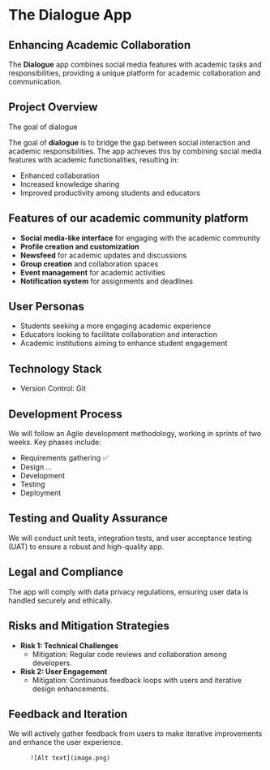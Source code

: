 

# The Dialogue App

## Enhancing Academic Collaboration

The **Dialogue** app combines social media features with academic tasks and responsibilities, providing a unique platform for academic collaboration and communication.

## Project Overview

The goal of dialogue

The goal of **dialogue** is to bridge the gap between social interaction and academic responsibilities. The app achieves this by combining social media features with academic functionalities, resulting in:

-   Enhanced collaboration
-   Increased knowledge sharing
-   Improved productivity among students and educators

## Features of our academic community platform

-   **Social media-like interface** for engaging with the academic community
-   **Profile creation and customization**
-   **Newsfeed** for academic updates and discussions
-   **Group creation** and collaboration spaces
-   **Event management** for academic activities
-   **Notification system** for assignments and deadlines

## User Personas

-   Students seeking a more engaging academic experience
-   Educators looking to facilitate collaboration and interaction
-   Academic institutions aiming to enhance student engagement

## Technology Stack

<!-- -   Frontend: ReactJS
-   Backend: Node.js, Express.js
-   Database: MongoDB
-   Authentication: JSON Web Tokens (JWT) -->
<!-- ? still discusing  -->
-   Version Control: Git

## Development Process

We will follow an Agile development methodology, working in sprints of two weeks. Key phases include:

-   Requirements gathering ✅
-   Design ...
-   Development
-   Testing
-   Deployment

<!-- todo ## Timeline and Milestones

-   **Phase 1: Requirements and Design (Weeks 1-2)**
    -   Define project requirements
    -   Create wireframes and design mockups

-   **Phase 2: Development (Weeks 3-6)**
	-   Set up the development environment
	-   Implement core features and functionalities
-   **Phase 3: Testing and Refinement (Weeks 7-8)**
	-   Conduct thorough testing
	-   Gather feedback for improvements
-   **Phase 4: Deployment and Launch (Week 9)**
	-   Deploy the app to production
	-   Official launch -->

<!-- ! if need be 
## Budget and Resource Allocation

Total Budget: $50,000

Resources:

-   2 Frontend Developers
-   2 Backend Developers
-   1 UX/UI Designer
-   1 QA Tester -->

## Testing and Quality Assurance

We will conduct unit tests, integration tests, and user acceptance testing (UAT) to ensure a robust and high-quality app.

## Legal and Compliance

The app will comply with data privacy regulations, ensuring user data is handled securely and ethically.

## Risks and Mitigation Strategies

-   **Risk 1: Technical Challenges** 
	- Mitigation: Regular code reviews and collaboration among developers.
-   **Risk 2: User Engagement** 
	- Mitigation: Continuous feedback loops with users and iterative design enhancements.

## Feedback and Iteration

We will actively gather feedback from users to make iterative improvements and enhance the user experience.
<!-- 
## Wrapping it up

The **dialogue** app is here to transform your academic journey by blending the familiarity and excitement of social media with the demands of academic life. This unique combination will cultivate a lively academic community, encouraging collaboration, learning, and personal development. -->

          ![Alt text](image.png)
